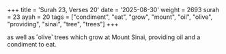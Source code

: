 +++
title = 'Surah 23, Verses 20'
date = '2025-08-30'
weight = 2693
surah = 23
ayah = 20
tags = ["condiment", "eat", "grow", "mount", "oil", "olive", "providing", "sinai", "tree", "trees"]
+++

as well as ˹olive˺ trees which grow at Mount Sinai, providing oil and a condiment to eat.